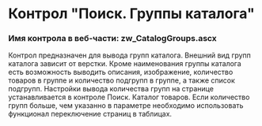 ﻿---
description: 2.4.11.0
---
# Контрол "Поиск. Группы каталога"
### Имя контрола в веб-части: zw_CatalogGroups.ascx
Контрол предназначен для вывода групп каталога. Внешний вид групп каталога зависит от верстки.
Кроме наименования группы каталога есть возможность выводить описания, изображение, количество товаров в группе и количество подгрупп в группе, а также список подгрупп.
Настройки вывода количества групп на странице устанавливается в контроле Поиск. Каталог товаров.
Если количество групп больше, чем указанно в параметре необходимо использовать функционал переключение страниц в таблицах.
